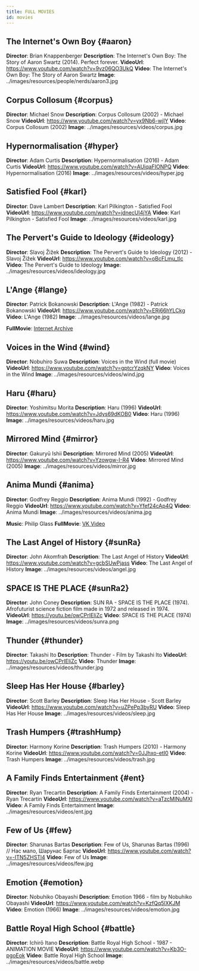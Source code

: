 ```yaml
---
title: FULL MOVIES
id: movies
---
```


## The Internet's Own Boy {#aaron}
**Director**: Brian Knappenberger
**Description**: The Internet's Own Boy: The Story of Aaron Swartz (2014). Perfect forever.
**VideoUrl**: https://www.youtube.com/watch?v=9vz06QO3UkQ
**Video**: <youtube id="9vz06QO3UkQ">The Internet's Own Boy: The Story of Aaron Swartz</youtube>
**Image**: ../images/resources/people/nerds/aaron3.jpg

## Corpus Collosum {#corpus}
**Director**: Michael Snow
**Description**: Corpus Collosum (2002) - Michael Snow
**VideoUrl**: https://www.youtube.com/watch?v=yx9Nb6-wjIY
**Video**: <youtube id="yx9Nb6-wjIY">Corpus Collosum (2002)</youtube>
**Image**: ../images/resources/videos/corpus.jpg

## Hypernormalisation {#hyper}
**Director**: Adam Curtis
**Description**: Hypernormalisation (2016) - Adam Curtis
**VideoUrl**: https://www.youtube.com/watch?v=AUiqaFIONPQ
**Video**: <youtube id="AUiqaFIONPQ">Hypernormalisation (2016)</youtube>
**Image**: ../images/resources/videos/hyper.jpg

## Satisfied Fool {#karl}
**Director**: Dave Lambert
**Description**: Karl Pilkington - Satisfied Fool
**VideoUrl**: https://www.youtube.com/watch?v=jdnecUl4jYA
**Video**: <youtube id="jdnecUl4jYA">Karl Pilkington - Satisfied Fool</youtube>
**Image**: ../images/resources/videos/karl.jpg

## The Pervert's Guide to Ideology {#ideology}
**Director**: Slavoj Žižek
**Description**: The Pervert's Guide to Ideology (2012) - Slavoj Žižek
**VideoUrl**: https://www.youtube.com/watch?v=oBcFLmu_tlc
**Video**: <youtube id="oBcFLmu_tlc">The Pervert's Guide to Ideology</youtube>
**Image**: ../images/resources/videos/ideology.jpg

## L'Ange {#lange}
**Director**: Patrick Bokanowski
**Description**: L'Ange (1982) - Patrick Bokanowski
**VideoUrl**: https://www.youtube.com/watch?v=ERj66hYLCkg
**Video**: <youtube id="ERj66hYLCkg">L'Ange (1982)</youtube>
**Image**: ../images/resources/videos/lange.jpg

**FullMovie**: [Internet Archive](https://archive.org/details/lange1982)

## Voices in the Wind {#wind}
**Director**: Nobuhiro Suwa
**Description**: Voices in the Wind (full movie)
**VideoUrl**: https://www.youtube.com/watch?v=gptcrYzqkNY
**Video**: <youtube id="gptcrYzqkNY">Voices in the Wind</youtube>
**Image**: ../images/resources/videos/wind.jpg

## Haru {#haru}
**Director**: Yoshimitsu Morita
**Description**: Haru (1996)
**VideoUrl**: https://www.youtube.com/watch?v=Jdys69dKOB0
**Video**: <youtube id="Jdys69dKOB0">Haru (1996)</youtube>
**Image**: ../images/resources/videos/haru.jpg

## Mirrored Mind {#mirror}
**Director**: Gakuryū Ishii
**Description**: Mirrored Mind (2005)
**VideoUrl**: https://www.youtube.com/watch?v=Yzowgw-I-R4
**Video**: <youtube id="Yzowgw-I-R4">Mirrored Mind (2005)</youtube>
**Image**: ../images/resources/videos/mirror.jpg

## Anima Mundi {#anima}
**Director**: Godfrey Reggio
**Description**: Anima Mundi (1992) - Godfrey Reggio
**VideoUrl**: https://www.youtube.com/watch?v=Yfef24cAp4Q
**Video**: <youtube id="Yfef24cAp4Q">Anima Mundi</youtube>
**Image**: ../images/resources/videos/anima.jpg

**Music**: Philip Glass
**FullMovie**: [VK Video](https://vk.com/video-26512203_160939519?to=L3ZpZGVvLTI2NTEyMjAzXzE2MDkzOTUxOT8-)

## The Last Angel of History {#sunRa}
**Director**: John Akomfrah
**Description**: The Last Angel of History
**VideoUrl**: https://www.youtube.com/watch?v=gcbSUwPjass
**Video**: <youtube id="gcbSUwPjass">The Last Angel of History</youtube>
**Image**: ../images/resources/videos/angel.jpg

## SPACE IS THE PLACE {#sunRa2}
**Director**: John Coney
**Description**: SUN RA - SPACE IS THE PLACE (1974). Afrofuturist science fiction film made in 1972 and released in 1974.
**VideoUrl**: https://youtu.be/owCPrIEliZc
**Video**: <youtube id="owCPrIEliZc">SPACE IS THE PLACE (1974)</youtube>
**Image**: ../images/resources/videos/sunra.png

## Thunder {#thunder}
**Director**: Takashi Ito
**Description**: Thunder - Film by Takashi Ito
**VideoUrl**: https://youtu.be/owCPrIEliZc
**Video**: <youtube id="owCPrIEliZc">Thunder</youtube>
**Image**: ../images/resources/videos/thunder.jpg

## Sleep Has Her House {#barley}
**Director**: Scott Barley
**Description**: Sleep Has Her House - Scott Barley
**VideoUrl**: https://www.youtube.com/watch?v=uZPePp3byRU
**Video**: <youtube id="uZPePp3byRU">Sleep Has Her House</youtube>
**Image**: ../images/resources/videos/sleep.jpg

## Trash Humpers {#trashHump}
**Director**: Harmony Korine
**Description**: Trash Humpers (2010) - Harmony Korine
**VideoUrl**: https://www.youtube.com/watch?v=0JJhxo-etI0
**Video**: <youtube id="0JJhxo-etI0">Trash Humpers</youtube>
**Image**: ../images/resources/videos/trash.jpg

## A Family Finds Entertainment {#ent}
**Director**: Ryan Trecartin
**Description**: A Family Finds Entertainment (2004) - Ryan Trecartin
**VideoUrl**: https://www.youtube.com/watch?v=aTzcMlNuMXI
**Video**: <youtube id="aTzcMlNuMXI">A Family Finds Entertainment</youtube>
**Image**: ../images/resources/videos/ent.jpg

## Few of Us {#few}
**Director**: Sharunas Bartas
**Description**: Few of Us, Sharunas Bartas (1996) // Нас мало, Шарунас Бартас
**VideoUrl**: https://www.youtube.com/watch?v=-ITN5ZHSTl4
**Video**: <youtube id="-ITN5ZHSTl4">Few of Us</youtube>
**Image**: ../images/resources/videos/few.jpg

## Emotion {#emotion}
**Director**: Nobuhiko Obayashi
**Description**: Emotion 1966 - film by Nobuhiko Obayashi
**VideoUrl**: https://www.youtube.com/watch?v=KzfQq5lXKJM
**Video**: <youtube id="KzfQq5lXKJM">Emotion (1966)</youtube>
**Image**: ../images/resources/videos/emotion.jpg

## Battle Royal High School {#battle}
**Director**: Ichirō Itano
**Description**: Battle Royal High School - 1987 - ANIMATION MOVIE
**VideoUrl**: https://www.youtube.com/watch?v=Kb3O-pgoEok
**Video**: <youtube id="Kb3O-pgoEok">Battle Royal High School</youtube>
**Image**: ../images/resources/videos/battle.webp